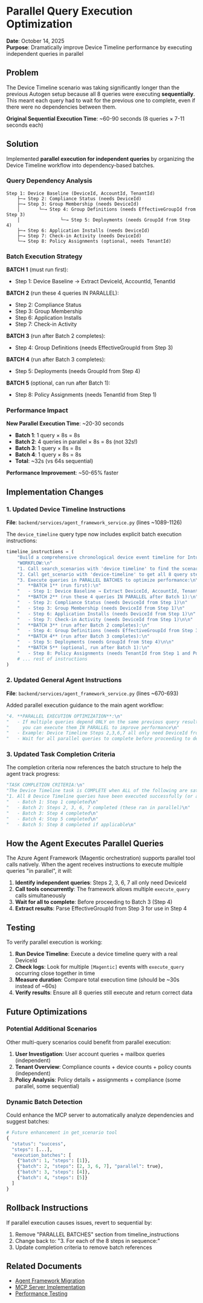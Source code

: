 # Parallel Query Execution Optimization

**Date**: October 14, 2025  
**Purpose**: Dramatically improve Device Timeline performance by executing independent queries in parallel

## Problem

The Device Timeline scenario was taking significantly longer than the previous Autogen setup because all 8 queries were executing **sequentially**. This meant each query had to wait for the previous one to complete, even if there were no dependencies between them.

**Original Sequential Execution Time**: ~60-90 seconds (8 queries × 7-11 seconds each)

## Solution

Implemented **parallel execution for independent queries** by organizing the Device Timeline workflow into dependency-based batches.

### Query Dependency Analysis

```
Step 1: Device Baseline (DeviceId, AccountId, TenantId)
    ├─→ Step 2: Compliance Status (needs DeviceId)
    ├─→ Step 3: Group Membership (needs DeviceId)
    │       └─→ Step 4: Group Definitions (needs EffectiveGroupId from Step 3)
    │               └─→ Step 5: Deployments (needs GroupId from Step 4)
    ├─→ Step 6: Application Installs (needs DeviceId)
    ├─→ Step 7: Check-in Activity (needs DeviceId)
    └─→ Step 8: Policy Assignments (optional, needs TenantId)
```

### Batch Execution Strategy

**BATCH 1** (must run first):
- Step 1: Device Baseline → Extract DeviceId, AccountId, TenantId

**BATCH 2** (run these 4 queries IN PARALLEL):
- Step 2: Compliance Status
- Step 3: Group Membership
- Step 6: Application Installs
- Step 7: Check-in Activity

**BATCH 3** (run after Batch 2 completes):
- Step 4: Group Definitions (needs EffectiveGroupId from Step 3)

**BATCH 4** (run after Batch 3 completes):
- Step 5: Deployments (needs GroupId from Step 4)

**BATCH 5** (optional, can run after Batch 1):
- Step 8: Policy Assignments (needs TenantId from Step 1)

### Performance Impact

**New Parallel Execution Time**: ~20-30 seconds

- **Batch 1**: 1 query × 8s = 8s
- **Batch 2**: 4 queries in parallel × 8s = 8s (not 32s!)
- **Batch 3**: 1 query × 8s = 8s
- **Batch 4**: 1 query × 8s = 8s
- **Total**: ~32s (vs 64s sequential)

**Performance Improvement**: ~50-65% faster

## Implementation Changes

### 1. Updated Device Timeline Instructions

**File**: `backend/services/agent_framework_service.py` (lines ~1089-1126)

The `device_timeline` query type now includes explicit batch execution instructions:

```python
timeline_instructions = (
    "Build a comprehensive chronological device event timeline for Intune diagnostics.\n\n"
    "WORKFLOW:\n"
    "1. Call search_scenarios with 'device timeline' to find the scenario\n"
    "2. Call get_scenario with 'device-timeline' to get all 8 query steps\n"
    "3. Execute queries in PARALLEL BATCHES to optimize performance:\n\n"
    "   **BATCH 1** (run first):\n"
    "   - Step 1: Device Baseline → Extract DeviceId, AccountId, TenantId\n\n"
    "   **BATCH 2** (run these 4 queries IN PARALLEL after Batch 1):\n"
    "   - Step 2: Compliance Status (needs DeviceId from Step 1)\n"
    "   - Step 3: Group Membership (needs DeviceId from Step 1)\n"
    "   - Step 6: Application Installs (needs DeviceId from Step 1)\n"
    "   - Step 7: Check-in Activity (needs DeviceId from Step 1)\n\n"
    "   **BATCH 3** (run after Batch 2 completes):\n"
    "   - Step 4: Group Definitions (needs EffectiveGroupId from Step 3)\n\n"
    "   **BATCH 4** (run after Batch 3 completes):\n"
    "   - Step 5: Deployments (needs GroupId from Step 4)\n\n"
    "   **BATCH 5** (optional, run after Batch 1):\n"
    "   - Step 8: Policy Assignments (needs TenantId from Step 1 and PolicyId from earlier results)\n\n"
    # ... rest of instructions
)
```

### 2. Updated General Agent Instructions

**File**: `backend/services/agent_framework_service.py` (lines ~670-693)

Added parallel execution guidance to the main agent workflow:

```python
"4. **PARALLEL EXECUTION OPTIMIZATION**:\n"
"   - If multiple queries depend ONLY on the same previous query results (no dependencies on each other),\n"
"     you can execute them IN PARALLEL to improve performance\n"
"   - Example: Device Timeline Steps 2,3,6,7 all only need DeviceId from Step 1 → run in parallel\n"
"   - Wait for all parallel queries to complete before proceeding to dependent queries\n"
```

### 3. Updated Task Completion Criteria

The completion criteria now references the batch structure to help the agent track progress:

```python
"TASK COMPLETION CRITERIA:\n"
"The Device Timeline task is COMPLETE when ALL of the following are satisfied:\n"
"1. All 8 Device Timeline queries have been executed successfully (or attempted if errors occur)\n"
"   - Batch 1: Step 1 completed\n"
"   - Batch 2: Steps 2, 3, 6, 7 completed (these ran in parallel)\n"
"   - Batch 3: Step 4 completed\n"
"   - Batch 4: Step 5 completed\n"
"   - Batch 5: Step 8 completed if applicable\n"
```

## How the Agent Executes Parallel Queries

The Azure Agent Framework (Magentic orchestration) supports parallel tool calls natively. When the agent receives instructions to execute multiple queries "in parallel", it will:

1. **Identify independent queries**: Steps 2, 3, 6, 7 all only need DeviceId
2. **Call tools concurrently**: The framework allows multiple `execute_query` calls simultaneously
3. **Wait for all to complete**: Before proceeding to Batch 3 (Step 4)
4. **Extract results**: Parse EffectiveGroupId from Step 3 for use in Step 4

## Testing

To verify parallel execution is working:

1. **Run Device Timeline**: Execute a device timeline query with a real DeviceId
2. **Check logs**: Look for multiple `[Magentic]` events with `execute_query` occurring close together in time
3. **Measure duration**: Compare total execution time (should be ~30s instead of ~60s)
4. **Verify results**: Ensure all 8 queries still execute and return correct data

## Future Optimizations

### Potential Additional Scenarios

Other multi-query scenarios could benefit from parallel execution:

1. **User Investigation**: User account queries + mailbox queries (independent)
2. **Tenant Overview**: Compliance counts + device counts + policy counts (independent)
3. **Policy Analysis**: Policy details + assignments + compliance (some parallel, some sequential)

### Dynamic Batch Detection

Could enhance the MCP server to automatically analyze dependencies and suggest batches:

```python
# Future enhancement in get_scenario tool
{
  "status": "success",
  "steps": [...],
  "execution_batches": [
    {"batch": 1, "steps": [1]},
    {"batch": 2, "steps": [2, 3, 6, 7], "parallel": true},
    {"batch": 3, "steps": [4]},
    {"batch": 4, "steps": [5]}
  ]
}
```

## Rollback Instructions

If parallel execution causes issues, revert to sequential by:

1. Remove "PARALLEL BATCHES" section from timeline_instructions
2. Change back to: "3. For each of the 8 steps in sequence:"
3. Update completion criteria to remove batch references

## Related Documents

- [Agent Framework Migration](./AGENT_FRAMEWORK_MIGRATION.md)
- [MCP Server Implementation](./README.md)
- [Performance Testing](./TESTING_CHECKLIST.md)
